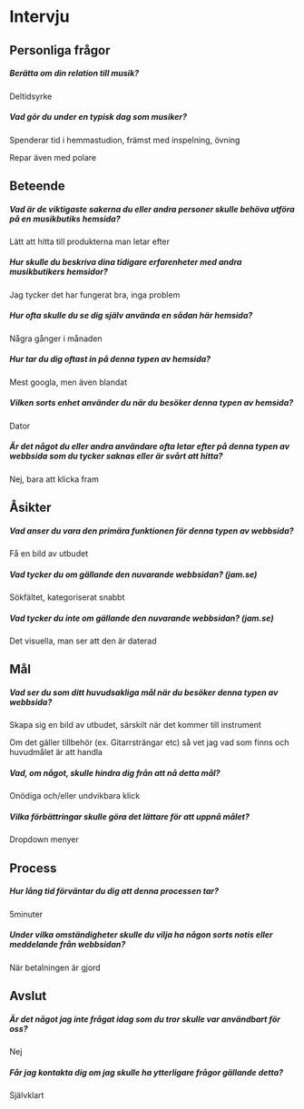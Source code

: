 
# Intervju


## Personliga frågor

##### Berätta om din relation till musik?  

Deltidsyrke

##### Vad gör du under en typisk dag som musiker?  

Spenderar tid i hemmastudion, främst med inspelning, övning  

Repar även med polare


## Beteende

##### Vad är de viktigaste sakerna du eller andra personer skulle behöva utföra på en musikbutiks hemsida?

Lätt att hitta till produkterna man letar efter

##### Hur skulle du beskriva dina tidigare erfarenheter med andra musikbutikers hemsidor?  

Jag tycker det har fungerat bra, inga problem

##### Hur ofta skulle du se dig själv använda en sådan här hemsida?  

Några gånger i månaden

##### Hur tar du dig oftast in på denna typen av hemsida?  

Mest googla, men även blandat

##### Vilken sorts enhet använder du när du besöker denna typen av hemsida?  

Dator

##### Är det något du eller andra användare ofta letar efter på denna typen av webbsida som du tycker saknas eller är svårt att hitta?  

Nej, bara att klicka fram 


## Åsikter

##### Vad anser du vara den primära funktionen för denna typen av webbsida?  

Få en bild av utbudet


##### Vad tycker du om gällande den nuvarande webbsidan? (jam.se)  

Sökfältet, kategoriserat snabbt

##### Vad tycker du inte om gällande den nuvarande webbsidan? (jam.se)  

Det visuella, man ser att den är daterad


## Mål

##### Vad ser du som ditt huvudsakliga mål när du besöker denna typen av webbsida?  

Skapa sig en bild av utbudet, särskilt när det kommer till instrument  
 
Om det gäller tillbehör (ex. Gitarrsträngar etc) så vet jag vad som finns och huvudmålet är att handla

##### Vad, om något, skulle hindra dig från att nå detta mål?  

Onödiga och/eller undvikbara klick

##### Vilka förbättringar skulle göra det lättare för att uppnå målet?  

Dropdown menyer



## Process

##### Hur lång tid förväntar du dig att denna processen tar?  

5minuter


##### Under vilka omständigheter skulle du vilja ha någon sorts notis eller meddelande från webbsidan?  

När betalningen är gjord


## Avslut

##### Är det något jag inte frågat idag som du tror skulle var användbart för oss?  

Nej


##### Får jag kontakta dig om jag skulle ha ytterligare frågor gällande detta?  

Självklart
